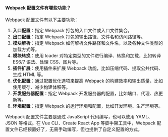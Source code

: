 #### Webpack 配置文件有哪些功能？

Webpack 配置文件有以下主要功能：

1. **入口配置**：指定 Webpack 打包的入口文件或入口文件集合。
1. **出口配置**：指定 Webpack 打包的输出路径、文件名和访问路径等。
1. **模块解析**：指定 Webpack 如何解析文件路径和文件名，以及各种文件类型的加载方式等。
1. **模块转换**：使用 loader 对特定类型的文件进行编译、转换和加载，比如转译 ES6/7 语法、处理 CSS、图片等。
1. **插件扩展**：使用插件来扩展 Webpack 功能，比如压缩代码、提取公共代码、生成 HTML 等。
1. **优化配置**：通过配置优化选项来提高 Webpack 的构建效率和输出质量，比如使用缓存、减少构建体积等。
1. **开发服务器配置**：指定 Webpack 开发服务器的配置，比如端口、代理、热更新等。
1. **环境配置**：指定 Webpack 的运行环境和配置，比如开发环境、生产环境等。

Webpack 配置文件主要是通过 JavaScript 代码编写，也可以使用 YAML、JSON 等格式。在 Vue CLI、Create React App 等脚手架工具中，Webpack 配置文件已经预置好了，无需手动编写，但也提供了自定义配置的方式。

